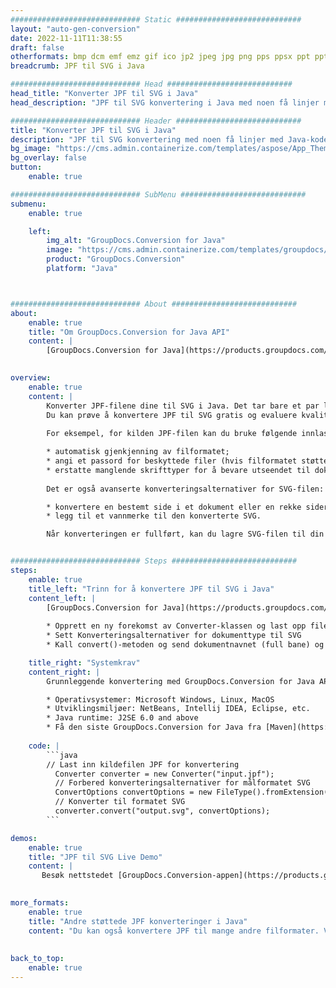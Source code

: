 ```yaml
---
############################# Static ############################
layout: "auto-gen-conversion"
date: 2022-11-11T11:38:55
draft: false
otherformats: bmp dcm emf emz gif ico jp2 jpeg jpg png pps ppsx ppt pptx psb psd svg svgz tga tif tiff webp wmf wmz
breadcrumb: JPF til SVG i Java

############################# Head ############################
head_title: "Konverter JPF til SVG i Java"
head_description: "JPF til SVG konvertering i Java med noen få linjer med kode. Konverter over 160 filformater ved å bruke GroupDocs dokumentkonverterings-API for Java"

############################# Header ############################
title: "Konverter JPF til SVG i Java"
description: "JPF til SVG konvertering med noen få linjer med Java-kode"
bg_image: "https://cms.admin.containerize.com/templates/aspose/App_Themes/V3/images/bg/header1.png"
bg_overlay: false
button:
    enable: true

############################# SubMenu ############################
submenu:
    enable: true

    left:
        img_alt: "GroupDocs.Conversion for Java"
        image: "https://cms.admin.containerize.com/templates/groupdocs/images/product-logos/90x90-noborder/groupdocs-conversion-java.png"
        product: "GroupDocs.Conversion"
        platform: "Java"



############################# About ############################
about:
    enable: true
    title: "Om GroupDocs.Conversion for Java API"
    content: |
        [GroupDocs.Conversion for Java](https://products.groupdocs.com/conversion/java/) er et avansert filformatkonverterings-API for konvertering mellom populære bilde- og dokumentformater som Microsoft Office, OpenDocument, PDF, HTML, e-post, CAD. og mye mer med bare noen få linjer med kode. Den opprinnelige API-en oppdager automatisk formatene til originaldokumentene og tilbyr mange alternativer for å tilpasse de konverterte dokumentene. Sammen med funksjonen til å trekke ut informasjon fra et dokument, støtter den også bufring av konverteringsresultatene til den lokale disken som standard. Imidlertid kan enhver type hurtigbufferlagring støttes ved å implementere de riktige grensesnittene - Amazon S3, Dropbox, Google Drive, Windows Azure, Reddis eller andre.
    

overview:
    enable: true
    content: |
        Konverter JPF-filene dine til SVG i Java. Det tar bare et par linjer med Java-kode på hvilken som helst plattform du ønsker, for eksempel Windows, Linux, macOS.
        Du kan prøve å konvertere JPF til SVG gratis og evaluere kvaliteten på konverteringsresultatene. Sammen med enkle filkonverteringsskript kan du prøve mer sofistikerte alternativer for å laste inn JPF-kildefilen og lagre SVG-utdata. 
        
        For eksempel, for kilden JPF-filen kan du bruke følgende innlastingsalternativer:

        * automatisk gjenkjenning av filformatet;
        * angi et passord for beskyttede filer (hvis filformatet støtter det);
        * erstatte manglende skrifttyper for å bevare utseendet til dokumentet.
        
        Det er også avanserte konverteringsalternativer for SVG-filen:

        * konvertere en bestemt side i et dokument eller en rekke sider;
        * legg til et vannmerke til den konverterte SVG.

        Når konverteringen er fullført, kan du lagre SVG-filen til din lokale filbane eller til tredjepartslagring som FTP, Amazon S3, Google Drive, Dropbox osv. Vær oppmerksom på - for å konvertere JPF til SVG, trenger du ikke å installere tilleggsprogramvare, som MS Office, Open Office, Adobe Acrobat Reader osv.


############################# Steps ############################
steps:
    enable: true
    title_left: "Trinn for å konvertere JPF til SVG i Java"
    content_left: |
        [GroupDocs.Conversion for Java](https://products.groupdocs.com/conversion/java/) lar utviklere enkelt konvertere JPF fil til SVG med noen få linjer med kode.
        
        * Opprett en ny forekomst av Converter-klassen og last opp filen JPF med hele banen
        * Sett Konverteringsalternativer for dokumenttype til SVG
        * Kall convert()-metoden og send dokumentnavnet (full bane) og formatet (SVG) som en parameter

    title_right: "Systemkrav"
    content_right: |
        Grunnleggende konvertering med GroupDocs.Conversion for Java API kan gjøres med bare noen få linjer med kode. APIene våre støttes på alle større plattformer og operativsystemer. Før du utfører koden nedenfor, sørg for at du har følgende forutsetninger installert på systemet ditt.

        * Operativsystemer: Microsoft Windows, Linux, MacOS
        * Utviklingsmiljøer: NetBeans, Intellij IDEA, Eclipse, etc.
        * Java runtime: J2SE 6.0 and above
        * Få den siste GroupDocs.Conversion for Java fra [Maven](https://repository.groupdocs.com/webapp/#/artifacts/browse/tree/General/repo/com/groupdocs/groupdocs-conversion)
         
    code: |
        ```java    
        // Last inn kildefilen JPF for konvertering
          Converter converter = new Converter("input.jpf");
          // Forbered konverteringsalternativer for målformatet SVG
          ConvertOptions convertOptions = new FileType().fromExtension("svg").getConvertOptions();
          // Konverter til formatet SVG
          converter.convert("output.svg", convertOptions);
        ```

demos:
    enable: true
    title: "JPF til SVG Live Demo"
    content: |
       Besøk nettstedet [GroupDocs.Conversion-appen](https://products.groupdocs.app/conversion/family) og prøv konverteringen fra JPF til SVG nå. Den gratis demoen har følgende fordeler
          

more_formats:
    enable: true
    title: "Andre støttede JPF konverteringer i Java"
    content: "Du kan også konvertere JPF til mange andre filformater. Vennligst se listen nedenfor."
       
       
back_to_top:
    enable: true
---
```

